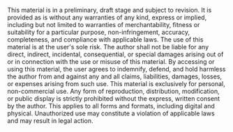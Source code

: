 This material is in a preliminary, draft stage and subject to revision. It is provided as is without any warranties of any kind, express or implied, including but not limited to warranties of merchantability, fitness or suitability for a particular purpose, non-infringement, accuracy, completeness, and compliance with applicable laws. The use of this material is at the user's sole risk. The author shall not be liable for any direct, indirect, incidental, consequential, or special damages arising out of or in connection with the use or misuse of this material. By accessing or using this material, the user agrees to indemnify, defend, and hold harmless the author from and against any and all claims, liabilities, damages, losses, or expenses arising from such use. This material is exclusively for personal, non-commercial use. Any form of reproduction, distribution, modification, or public display is strictly prohibited without the express, written consent by the author. This applies to all forms and formats, including digital and physical. Unauthorized use may constitute a violation of applicable laws and may result in legal action.
